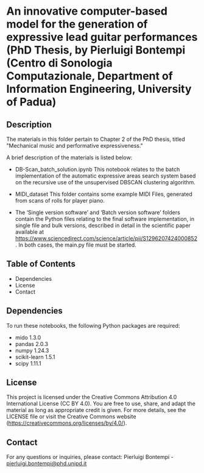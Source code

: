 # An innovative computer-based model for the generation of expressive lead guitar performances (PhD Thesis, by Pierluigi Bontempi (Centro di Sonologia Computazionale, Department of Information Engineering, University of Padua) 

## Description 

The materials in this folder pertain to Chapter 2 of the PhD thesis, titled "Mechanical music and performative expressiveness." 

A brief description of the materials is listed below:

- DB-Scan_batch_solution.ipynb
This notebook relates to the batch implementation of the automatic expressive areas search system based on the recursive use of the unsupervised DBSCAN clustering algorithm.

- MIDI_dataset
This folder contains some example MIDI Files, generated from scans of rolls for player piano.

- The ‘Single version software’ and ‘Batch version software’ folders contain the Python files relating to the final software implementation, in single file and bulk versions, described in detail in the scientific paper available at https://www.sciencedirect.com/science/article/pii/S1296207424000852. In both cases, the main.py file must be started.

## Table of Contents 

- Dependencies 
- License 
- Contact 

## Dependencies 

To run these notebooks, the following Python packages are required: 

- mido 1.3.0 
- pandas 2.0.3 
- numpy 1.24.3 
- scikit-learn 1.5.1
- scipy 1.11.1

## License 

This project is licensed under the Creative Commons Attribution 4.0 International License (CC BY 4.0). You are free to use, share, and adapt the material as long as appropriate credit is given. For more details, see the LICENSE file or visit the Creative Commons website (https://creativecommons.org/licenses/by/4.0/). 

## Contact 

For any questions or inquiries, please contact: Pierluigi Bontempi - pierluigi.bontempi@phd.unipd.it
